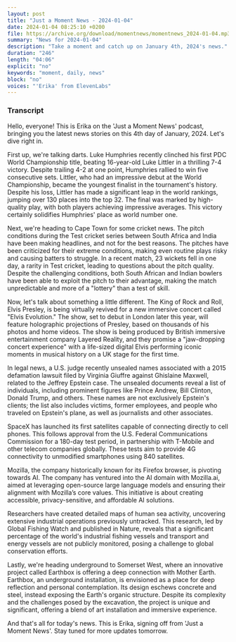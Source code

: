 ```yaml
---
layout: post
title: "Just a Moment News - 2024-01-04"
date: 2024-01-04 08:25:10 +0200
file: https://archive.org/download/momentnews/momentnews_2024-01-04.mp3
summary: "News for 2024-01-04"
description: "Take a moment and catch up on January 4th, 2024's news."
duration: "246"
length: "04:06"
explicit: "no"
keywords: "moment, daily, news"
block: "no"
voices: "'Erika' from ElevenLabs"
---
```


### Transcript

Hello, everyone! This is Erika on the 'Just a Moment News' podcast, bringing you the latest news stories on this 4th day of January, 2024. Let's dive right in.

First up, we're talking darts. Luke Humphries recently clinched his first PDC World Championship title, beating 16-year-old Luke Littler in a thrilling 7-4 victory. Despite trailing 4-2 at one point, Humphries rallied to win five consecutive sets. Littler, who had an impressive debut at the World Championship, became the youngest finalist in the tournament's history. Despite his loss, Littler has made a significant leap in the world rankings, jumping over 130 places into the top 32. The final was marked by high-quality play, with both players achieving impressive averages. This victory certainly solidifies Humphries' place as world number one.

Next, we're heading to Cape Town for some cricket news. The pitch conditions during the Test cricket series between South Africa and India have been making headlines, and not for the best reasons. The pitches have been criticized for their extreme conditions, making even routine plays risky and causing batters to struggle. In a recent match, 23 wickets fell in one day, a rarity in Test cricket, leading to questions about the pitch quality. Despite the challenging conditions, both South African and Indian bowlers have been able to exploit the pitch to their advantage, making the match unpredictable and more of a "lottery" than a test of skill.

Now, let's talk about something a little different. The King of Rock and Roll, Elvis Presley, is being virtually revived for a new immersive concert called "Elvis Evolution." The show, set to debut in London later this year, will feature holographic projections of Presley, based on thousands of his photos and home videos. The show is being produced by British immersive entertainment company Layered Reality, and they promise a "jaw-dropping concert experience" with a life-sized digital Elvis performing iconic moments in musical history on a UK stage for the first time.

In legal news, a U.S. judge recently unsealed names associated with a 2015 defamation lawsuit filed by Virginia Giuffre against Ghislaine Maxwell, related to the Jeffrey Epstein case. The unsealed documents reveal a list of individuals, including prominent figures like Prince Andrew, Bill Clinton, Donald Trump, and others. These names are not exclusively Epstein's clients; the list also includes victims, former employees, and people who traveled on Epstein's plane, as well as journalists and other associates.

SpaceX has launched its first satellites capable of connecting directly to cell phones. This follows approval from the U.S. Federal Communications Commission for a 180-day test period, in partnership with T-Mobile and other telecom companies globally. These tests aim to provide 4G connectivity to unmodified smartphones using 840 satellites.

Mozilla, the company historically known for its Firefox browser, is pivoting towards AI. The company has ventured into the AI domain with Mozilla.ai, aimed at leveraging open-source large language models and ensuring their alignment with Mozilla’s core values. This initiative is about creating accessible, privacy-sensitive, and affordable AI solutions.

Researchers have created detailed maps of human sea activity, uncovering extensive industrial operations previously untracked. This research, led by Global Fishing Watch and published in Nature, reveals that a significant percentage of the world's industrial fishing vessels and transport and energy vessels are not publicly monitored, posing a challenge to global conservation efforts.

Lastly, we're heading underground to Somerset West, where an innovative project called Earthbox is offering a deep connection with Mother Earth. Earthbox, an underground installation, is envisioned as a place for deep reflection and personal contemplation. Its design eschews concrete and steel, instead exposing the Earth's organic structure. Despite its complexity and the challenges posed by the excavation, the project is unique and significant, offering a blend of art installation and immersive experience.

And that's all for today's news. This is Erika, signing off from 'Just a Moment News'. Stay tuned for more updates tomorrow.
